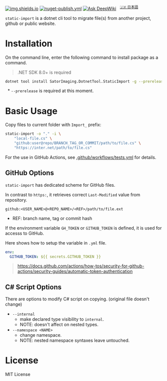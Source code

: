 [![img.shields.io](https://img.shields.io/nuget/v/SatorImaging.DotnetTool.StaticImport)](https://www.nuget.org/packages/SatorImaging.DotnetTool.StaticImport/)
[![nuget-publish.yml](https://github.com/sator-imaging/DotnetTool-StaticImport/actions/workflows/nuget-publish.yml/badge.svg)](https://github.com/sator-imaging/DotnetTool-StaticImport/actions/workflows/nuget-publish.yml)
[![Ask DeepWiki](https://deepwiki.com/badge.svg)](https://deepwiki.com/sator-imaging/DotnetTool-StaticImport)
&nbsp;
<sup>[🇯🇵 日本語](https://zenn.dev/sator_imaging/articles/7b1df223d17d89)</sup>


`static-import` is a dotnet cli tool to migrate file(s) from another project, github or public website.





# Installation

On the command line, enter the following command to install package as a command.

> .NET SDK 8.0+ is required

```sh
dotnet tool install SatorImaging.DotnetTool.StaticImport -g --prerelease
```

&nbsp; * `--prerelease` is required at this moment.





# Basic Usage

Copy files to current folder with `Import_` prefix:

```sh
static-import -o "." -i \
    "local-file.cs" \
    "github:user@repo/BRANCH_TAG_OR_COMMIT/path/to/file.cs" \
    "https://inter.net/path/to/file.cs"
```


For the use in GitHub Actions, see [.github/workflows/tests.yml](.github/workflows/tests.yml) for details.



## GitHub Options

`static-import` has dedicated scheme for GitHub files.

In contrast to `https:`, it retrieves correct `Last-Modified` value from repository.

```
github:<USER_NAME>@<REPO_NAME>/<REF>/path/to/file.ext
```
- REF: branch name, tag or commit hash


If the environment variable `GH_TOKEN` or `GITHUB_TOKEN` is defined, it is used for accesss to GitHub.

Here shows how to setup the variable in `.yml` file.

```yaml
env:
  GITHUB_TOKEN: ${{ secrets.GITHUB_TOKEN }}
```

> https://docs.github.com/actions/how-tos/security-for-github-actions/security-guides/automatic-token-authentication



## C# Script Options

There are options to modify C# script on copying. (original file doesn't change)

- `--internal`
    - make declared type visibility to `internal`.
    - NOTE: doesn't affect on nested types.
- `--namespace <NAME>`
    - change namespace.
    - NOTE: nested namespace syntaxes leave untouched.



# License

MIT License
